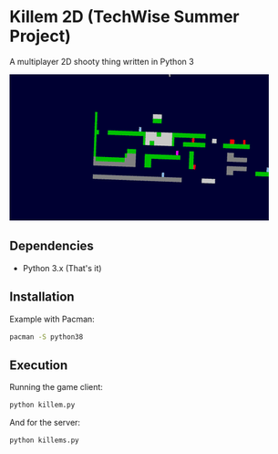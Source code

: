 # Killem 2D (TechWise Summer Project)
A multiplayer 2D shooty thing written in Python 3

![](assets/bullets.gif)

## Dependencies
- Python 3.x (That's it)

## Installation
Example with Pacman:
```sh
pacman -S python38
```

## Execution
Running the game client:
```sh
python killem.py
```

And for the server:
```sh
python killems.py
```
